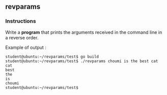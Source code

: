 ## revparams

### Instructions

Write a **program** that prints the arguments received in the command line in a reverse order.

Example of output :

```console
student@ubuntu:~/revparams/test$ go build
student@ubuntu:~/revparams/test$ ./revparams choumi is the best cat
cat
best
the
is
choumi
student@ubuntu:~/revparams/test$
```
